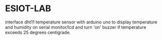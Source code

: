 # ESIOT-LAB
interface dht11 temperature sensor with arduino uno to display temperature and humidity on serial monitor/lcd and turn 'on' buzzer if temperature exceeds 25 degrees centigrade.

